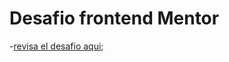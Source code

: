 # Desafio frontend Mentor
-[revisa el desafio aqui](https://www.frontendmentor.io/challenges/ecommerce-product-page-UPsZ9MJp6);

